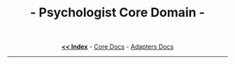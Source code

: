 <br/>

<p align="center">
  <h1 align="center"> - Psychologist Core Domain -</h3>

  <p align="center">
    <br/>
    <br/>
    <a href="https://github.com/ItaloRAmaral/cliniccontrol/tree/main/docs"><strong><< Index</strong></a>
    -
    <a href="https://github.com/ItaloRAmaral/cliniccontrol/tree/main/docs/libs/core-rest-api/core">Core Docs</a>
    -
    <a href="https://github.com/ItaloRAmaral/cliniccontrol/tree/main/docs/libs/core-rest-api/adapters">Adapters Docs</a>
  </p>
</p>

---
